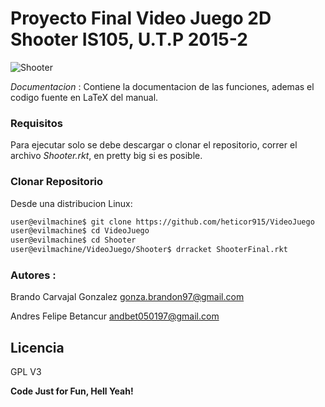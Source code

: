 # Proyecto Final Video Juego 2D Shooter IS105, U.T.P 2015-2

![Shooter](https://raw.githubusercontent.com/heticor915/VideoJuego/master/Shooter/captcha/logo.png)



*Documentacion*
 : Contiene la documentacion de las funciones, ademas el codigo fuente en LaTeX del manual.



### Requisitos
Para ejecutar solo se debe descargar o clonar el repositorio, correr el archivo *Shooter.rkt*, en pretty big si es posible.


### Clonar Repositorio
Desde una distribucion Linux:

```sh
user@evilmachine$ git clone https://github.com/heticor915/VideoJuego
user@evilmachine$ cd VideoJuego
user@evilmachine$ cd Shooter
user@evilmachine/VideoJuego/Shooter$ drracket ShooterFinal.rkt
```

### Autores :
Brando Carvajal Gonzalez	      <gonza.brandon97@gmail.com>

Andres Felipe Betancur		      <andbet050197@gmail.com>

Licencia
----
GPL V3

**Code Just for Fun, Hell Yeah!**
